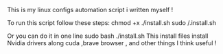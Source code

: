 This is my linux configs automation script i written myself ! 

  To run this script follow these steps:
    chmod +x ./install.sh
    sudo /.install.sh


  Or you can do it in one line
     sudo bash ./install.sh
This install files install Nvidia drivers along cuda ,brave browser , and other things I think useful ! 

